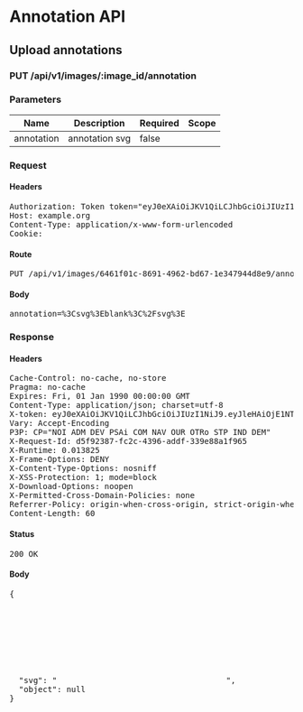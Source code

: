 # Annotation API

## Upload annotations

### PUT /api/v1/images/:image_id/annotation

### Parameters

| Name | Description | Required | Scope |
|------|-------------|----------|-------|
| annotation | annotation svg | false |  |

### Request

#### Headers

<pre>Authorization: Token token=&quot;eyJ0eXAiOiJKV1QiLCJhbGciOiJIUzI1NiJ9.eyJleHAiOjE1NTQ3NTk1MjQsImlhdCI6MTU1NDc0NTEyNCwidXNlcl9pZCI6ImU3NzZjMDc3LTVlZjktNGIzMi04ZGRiLWU2ZjBmYzI2ZjE1OCIsImFiaWxpdGllcyI6eyIwMDEwMDAwMDEyM0JCOSI6eyJBY2Nlc3MiOnsiaW1hZ2VfbGlzdCI6dHJ1ZSwiaW1hZ2VfYW5ub3RhdGUiOnRydWV9fX19.jtQ2AWwYIa0FcPLOfGBLplfrmGlEQZoy_-R39yHZSwA&quot;
Host: example.org
Content-Type: application/x-www-form-urlencoded
Cookie: </pre>

#### Route

<pre>PUT /api/v1/images/6461f01c-8691-4962-bd67-1e347944d8e9/annotation</pre>

#### Body

<pre>annotation=%3Csvg%3Eblank%3C%2Fsvg%3E</pre>

### Response

#### Headers

<pre>Cache-Control: no-cache, no-store
Pragma: no-cache
Expires: Fri, 01 Jan 1990 00:00:00 GMT
Content-Type: application/json; charset=utf-8
X-token: eyJ0eXAiOiJKV1QiLCJhbGciOiJIUzI1NiJ9.eyJleHAiOjE1NTQ3NTk1MjQsImlhdCI6MTU1NDc0NTEyNCwidXNlcl9pZCI6ImU3NzZjMDc3LTVlZjktNGIzMi04ZGRiLWU2ZjBmYzI2ZjE1OCIsImFiaWxpdGllcyI6eyIwMDEwMDAwMDEyM0JCOSI6eyJBY2Nlc3MiOnsiaW1hZ2VfbGlzdCI6dHJ1ZSwiaW1hZ2VfYW5ub3RhdGUiOnRydWV9fX19.jtQ2AWwYIa0FcPLOfGBLplfrmGlEQZoy_-R39yHZSwA
Vary: Accept-Encoding
P3P: CP=&quot;NOI ADM DEV PSAi COM NAV OUR OTRo STP IND DEM&quot;
X-Request-Id: d5f92387-fc2c-4396-addf-339e88a1f965
X-Runtime: 0.013825
X-Frame-Options: DENY
X-Content-Type-Options: nosniff
X-XSS-Protection: 1; mode=block
X-Download-Options: noopen
X-Permitted-Cross-Domain-Policies: none
Referrer-Policy: origin-when-cross-origin, strict-origin-when-cross-origin
Content-Length: 60</pre>

#### Status

<pre>200 OK</pre>

#### Body

<pre>{
  "svg": "<svg>blank</svg>",
  "object": null
}</pre>
